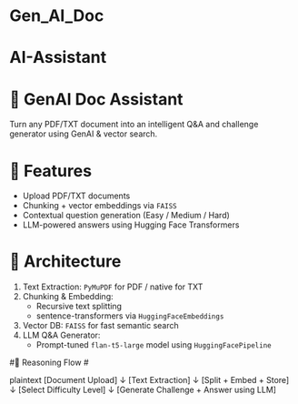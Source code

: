 # Gen_AI_Doc

# AI-Assistant

# 🤖 GenAI Doc Assistant #

Turn any PDF/TXT document into an intelligent Q&A and challenge generator using GenAI & vector search.

# 🚀 Features #

- Upload PDF/TXT documents
- Chunking + vector embeddings via `FAISS`
- Contextual question generation (Easy / Medium / Hard)
- LLM-powered answers using Hugging Face Transformers

# 📐 Architecture #

1. Text Extraction: `PyMuPDF` for PDF / native for TXT
2. Chunking & Embedding:
   - Recursive text splitting
   - sentence-transformers via `HuggingFaceEmbeddings`
3. Vector DB: `FAISS` for fast semantic search
4. LLM Q&A Generator:
   - Prompt-tuned `flan-t5-large` model using `HuggingFacePipeline`

#🧠 Reasoning Flow #

plaintext
[Document Upload]
        ↓
[Text Extraction]
        ↓
[Split + Embed + Store]
        ↓
[Select Difficulty Level]
        ↓
[Generate Challenge + Answer using LLM]
